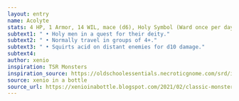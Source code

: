 ```yaml
---
layout: entry 
name: Acolyte
stats: 4 HP, 1 Armor, 14 WIL, mace (d6), Holy Symbol (Ward once per day)
subtext1: " • Holy men in a quest for their deity."
subtext2: " • Normally travel in groups of 4+."
subtext3: " • Squirts acid on distant enemies for d10 damage."
subtext4: 
author: xenio
inspiration: TSR Monsters
inspiration_source: https://oldschoolessentials.necroticgnome.com/srd/index.php/Monster_Descriptions
source: xenio in a bottle
source_url: https://xenioinabottle.blogspot.com/2021/02/classic-monsters-for-cairnito-part-1.html
---
```

